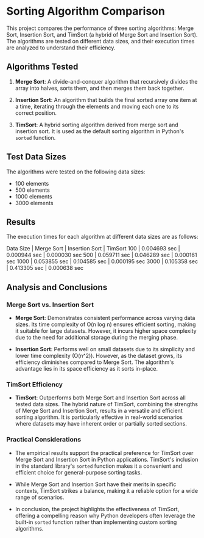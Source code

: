 # Sorting Algorithm Comparison

This project compares the performance of three sorting algorithms: Merge Sort, Insertion Sort, and TimSort (a hybrid of Merge Sort and Insertion Sort). The algorithms are tested on different data sizes, and their execution times are analyzed to understand their efficiency.

## Algorithms Tested

1. **Merge Sort**: A divide-and-conquer algorithm that recursively divides the array into halves, sorts them, and then merges them back together.

2. **Insertion Sort**: An algorithm that builds the final sorted array one item at a time, iterating through the elements and moving each one to its correct position.

3. **TimSort**: A hybrid sorting algorithm derived from merge sort and insertion sort. It is used as the default sorting algorithm in Python's `sorted` function.

## Test Data Sizes

The algorithms were tested on the following data sizes:

- 100 elements
- 500 elements
- 1000 elements
- 3000 elements

## Results

The execution times for each algorithm at different data sizes are as follows:

Data Size | Merge Sort | Insertion Sort | TimSort
100 | 0.004693 sec | 0.000944 sec | 0.000030 sec
500 | 0.059711 sec | 0.046289 sec | 0.000161 sec
1000 | 0.053855 sec | 0.104585 sec | 0.000195 sec
3000 | 0.105358 sec | 0.413305 sec | 0.000638 sec


## Analysis and Conclusions

### Merge Sort vs. Insertion Sort

- **Merge Sort**: Demonstrates consistent performance across varying data sizes. Its time complexity of O(n log n) ensures efficient sorting, making it suitable for large datasets. However, it incurs higher space complexity due to the need for additional storage during the merging phase.

- **Insertion Sort**: Performs well on small datasets due to its simplicity and lower time complexity (O(n^2)). However, as the dataset grows, its efficiency diminishes compared to Merge Sort. The algorithm's advantage lies in its space efficiency as it sorts in-place.

### TimSort Efficiency

- **TimSort**: Outperforms both Merge Sort and Insertion Sort across all tested data sizes. The hybrid nature of TimSort, combining the strengths of Merge Sort and Insertion Sort, results in a versatile and efficient sorting algorithm. It is particularly effective in real-world scenarios where datasets may have inherent order or partially sorted sections.

### Practical Considerations

- The empirical results support the practical preference for TimSort over Merge Sort and Insertion Sort in Python applications. TimSort's inclusion in the standard library's `sorted` function makes it a convenient and efficient choice for general-purpose sorting tasks.

- While Merge Sort and Insertion Sort have their merits in specific contexts, TimSort strikes a balance, making it a reliable option for a wide range of scenarios.


- In conclusion, the project highlights the effectiveness of TimSort, offering a compelling reason why Python developers often leverage the built-in `sorted` function rather than implementing custom sorting algorithms.
